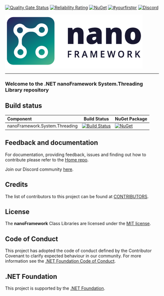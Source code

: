 [![Quality Gate Status](https://sonarcloud.io/api/project_badges/measure?project=nanoframework_lib-nanoframework.System.Threading&metric=alert_status)](https://sonarcloud.io/dashboard?id=nanoframework_lib-nanoframework.System.Threading) [![Reliability Rating](https://sonarcloud.io/api/project_badges/measure?project=nanoframework_lib-nanoframework.System.Threading&metric=reliability_rating)](https://sonarcloud.io/dashboard?id=nanoframework_lib-nanoframework.System.Threading) [![NuGet](https://img.shields.io/nuget/dt/nanoFramework.System.Threading.svg?label=NuGet&style=flat&logo=nuget)](https://www.nuget.org/packages/nanoFramework.System.Threading/) [![#yourfirstpr](https://img.shields.io/badge/first--timers--only-friendly-blue.svg)](https://github.com/nanoframework/Home/blob/main/CONTRIBUTING.md) [![Discord](https://img.shields.io/discord/478725473862549535.svg?logo=discord&logoColor=white&label=Discord&color=7289DA)](https://discord.gg/gCyBu8T)

![nanoFramework logo](https://raw.githubusercontent.com/nanoframework/Home/main/resources/logo/nanoFramework-repo-logo.png)

-----

### Welcome to the .NET **nanoFramework** System.Threading Library repository

## Build status

| Component | Build Status | NuGet Package |
|:-|---|---|
| nanoFramework.System.Threading | [![Build Status](https://dev.azure.com/nanoframework/System.Threading/_apis/build/status/System.Threading?repoName=nanoframework%2FSystem.Threading&branchName=main)](https://dev.azure.com/nanoframework/System.Threading/_build/latest?definitionId=66&repoName=nanoframework%2FSystem.Threading&branchName=main) | [![NuGet](https://img.shields.io/nuget/v/nanoFramework.System.Threading.svg?label=NuGet&style=flat&logo=nuget)](https://www.nuget.org/packages/nanoFramework.System.Threading/) |

## Feedback and documentation

For documentation, providing feedback, issues and finding out how to contribute please refer to the [Home repo](https://github.com/nanoframework/Home).

Join our Discord community [here](https://discord.gg/gCyBu8T).

## Credits

The list of contributors to this project can be found at [CONTRIBUTORS](https://github.com/nanoframework/Home/blob/main/CONTRIBUTORS.md).

## License

The **nanoFramework** Class Libraries are licensed under the [MIT license](LICENSE.md).

## Code of Conduct

This project has adopted the code of conduct defined by the Contributor Covenant to clarify expected behaviour in our community.
For more information see the [.NET Foundation Code of Conduct](https://dotnetfoundation.org/code-of-conduct).

## .NET Foundation

This project is supported by the [.NET Foundation](https://dotnetfoundation.org).
